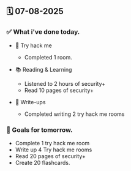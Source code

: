 ## 🗓️ 07-08-2025

### ✅ What i've done today.
- 👾 Try hack me
  - Completed 1 room.
 
- 📚 Reading & Learning
  - Listened to 2 hours of security+
  - Read 10 pages of security+
 
- 📝 Write-ups
  - Completed writing 2 try hack me rooms


### 🎯 Goals for tomorrow.
- Complete 1 try hack me room
- Write up 4 Try hack me rooms
- Read 20 pages of security+
- Create 20 flashcards.

